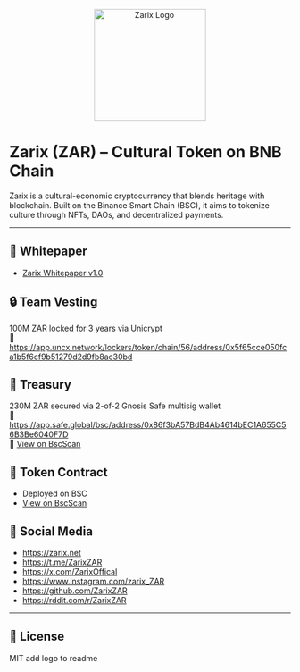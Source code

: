<p align="center">
  <img src="zarix-logo.png" width="200" alt="Zarix Logo">
</p>

# Zarix (ZAR) – Cultural Token on BNB Chain

Zarix is a cultural-economic cryptocurrency that blends heritage with blockchain. Built on the Binance Smart Chain (BSC), it aims to tokenize culture through NFTs, DAOs, and decentralized payments.

---

## 📄 Whitepaper
- [Zarix Whitepaper v1.0](./whitepaper/Zarix_Whitepaper_EN_v1.pdf)

## 🔒 Team Vesting
100M ZAR locked for 3 years via Unicrypt  
🔗 https://app.uncx.network/lockers/token/chain/56/address/0x5f65cce050fca1b5f6cf9b51279d2d9fb8ac30bd

## 💼 Treasury
230M ZAR secured via 2-of-2 Gnosis Safe multisig wallet  
🔗 https://app.safe.global/bsc/address/0x86f3bA57BdB4Ab4614bEC1A655C56B3Be6040F7D  
🔎 [View on BscScan](https://bscscan.com/address/0x86f3bA57BdB4Ab4614bEC1A655C56B3Be6040F7D)

## 🔗 Token Contract
- Deployed on BSC  
- [View on BscScan](https://bscscan.com/token/0x5f65cce050fca1b5f6cf9b51279d2d9fb8ac30bd)

## 📣 Social Media
- https://zarix.net
- https://t.me/ZarixZAR
- https://x.com/ZarixOffical
- https://www.instagram.com/zarix_ZAR
- https://github.com/ZarixZAR
- https://rddit.com/r/ZarixZAR


---

## 📝 License
MIT
add logo to readme
